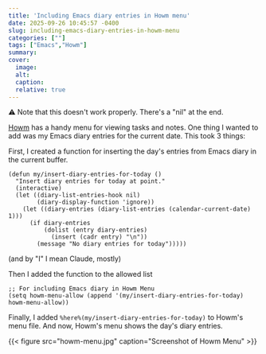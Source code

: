 ```yaml
---
title: 'Including Emacs diary entries in Howm menu'
date: 2025-09-26 10:45:57 -0400
slug: including-emacs-diary-entries-in-howm-menu
categories: [""]
tags: ["Emacs","Howm"]
summary: 
cover: 
  image: 
  alt: 
  caption: 
  relative: true
---
```


⚠️ Note that this doesn't work properly. There's a "nil" at the end.

[Howm](https://github.com/kaorahi/howm) has a handy menu for viewing tasks and notes. One thing I wanted to add was my Emacs diary entries for the current date. This took 3 things:

First, I created a function for inserting the day's entries from Emacs diary in the current buffer.

```emacs-lisp
(defun my/insert-diary-entries-for-today ()
  "Insert diary entries for today at point."
  (interactive)
  (let ((diary-list-entries-hook nil)
        (diary-display-function 'ignore))
    (let ((diary-entries (diary-list-entries (calendar-current-date) 1)))
      (if diary-entries
          (dolist (entry diary-entries)
            (insert (cadr entry) "\n"))
        (message "No diary entries for today")))))
```

(and by "I" I mean Claude, mostly)

Then I added the function to the allowed list



```emacs-lisp
;; For including Emacs diary in Howm Menu
(setq howm-menu-allow (append '(my/insert-diary-entries-for-today) howm-menu-allow))
```

Finally, I added `%here%(my/insert-diary-entries-for-today)` to Howm's menu file. And now, Howm's menu shows the day's diary entries.

{{< figure src="howm-menu.jpg" caption="Screenshot of Howm Menu" >}}



